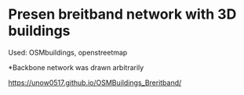 # Presen breitband network with 3D buildings
Used: OSMbuildings, openstreetmap

*Backbone network was drawn arbitrarily

https://unow0517.github.io/OSMBuildings_Breritband/
